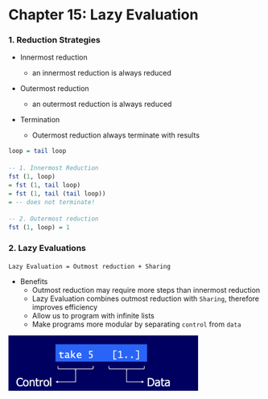 # Chapter 15: Lazy Evaluation

### 1. Reduction Strategies

-   Innermost reduction
    -   an innermost reduction is always reduced
-   Outermost reduction
    -   an outermost reduction is always reduced

-   Termination
    -   Outermost reduction always terminate with results

```haskell
loop = tail loop

-- 1. Innermost Reduction
fst (1, loop)
= fst (1, tail loop)
= fst (1, tail (tail loop))
= -- does not terminate!

-- 2. Outermost reduction
fst (1, loop) = 1
```

### 2. Lazy Evaluations

`Lazy Evaluation = Outmost reduction + Sharing`

-   Benefits
    -   Outmost reduction may require more steps than innermost reduction
    -   Lazy Evaluation combines outmost reduction with `Sharing`, therefore improves efficiency
    -   Allow us to program with infinite lists
    -   Make programs more modular by separating `control` from `data`

<img src="assets/Screenshot 2023-05-20 at 23.26.20.png" alt="Screenshot 2023-05-20 at 23.26.20" style="zoom:40%;" />


